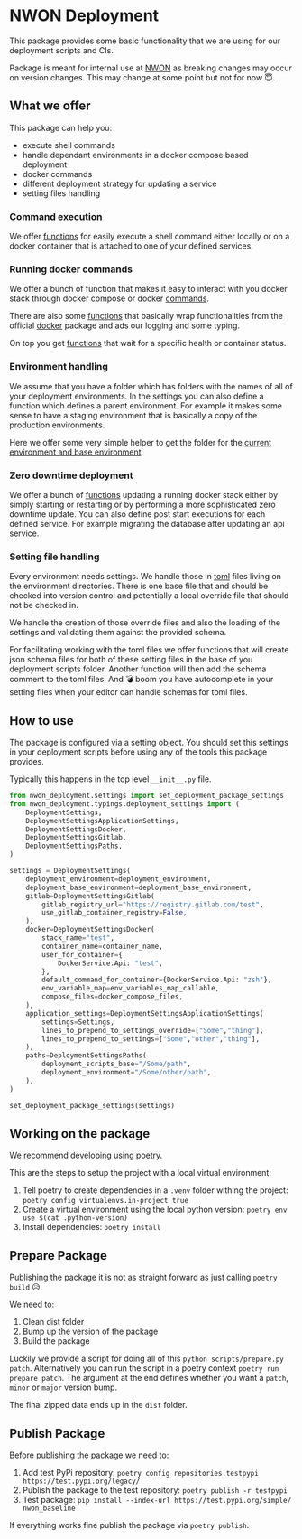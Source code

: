 # NWON Deployment

This package provides some basic functionality that we are using for our
deployment scripts and CIs.

Package is meant for internal use at [NWON](https://nwon.de) as breaking changes may occur on version changes. This may change at some point but not for now 😇.

## What we offer

This package can help you:

- execute shell commands
- handle dependant environments in a docker compose based deployment
- docker commands
- different deployment strategy for updating a service
- setting files handling

### Command execution

We offer [functions](./nwon_deployment/commands/executor/__init__.py) for easily execute a shell command either locally or on a docker container that is attached to one of your defined services.

### Running docker commands

We offer a bunch of function that makes it easy to interact with you docker stack through docker compose or docker [commands](./nwon_deployment/commands/docker/).

There are also some [functions](./nwon_deployment/docker/) that basically wrap functionalities from the official [docker](https://pypi.org/project/docker/) package and ads our logging and some typing.

On top you get [functions](./nwon_deployment/docker/wait/) that wait for a specific health or container status.

### Environment handling

We assume that you have a folder which has folders with the names of all of your deployment environments. In the settings you can also define a function which defines a parent environment. For example it makes some sense to have a staging environment that is basically a copy of the production environments.

Here we offer some very simple helper to get the folder for the [current environment and base environment](./nwon_deployment/environment/__init__.py).

### Zero downtime deployment

We offer a bunch of [functions](./nwon_deployment/deployment/) updating a running docker stack either by simply starting or restarting or by performing a more sophisticated zero downtime update. You can also define post start executions for each defined service. For example migrating the database after updating an api service.

### Setting file handling

Every environment needs settings. We handle those in [toml](https://toml.io/en/) files living on the environment directories. There is one base file that and should be checked into version control and potentially a local override file that should not be checked in.

We handle the creation of those override files and also the loading of the settings and validating them against the provided schema.

For facilitating working with the toml files we offer functions that will create json schema files for both of these setting files in the base of you deployment scripts folder. Another function will then add the schema comment to the toml files. And 💣 boom you have autocomplete in your setting files when your editor can handle schemas for toml files.

## How to use

The package is configured via a setting object. You should set this settings in your deployment scripts before using any of the tools this package provides.

Typically this happens in the top level `__init__.py` file.

```python
from nwon_deployment.settings import set_deployment_package_settings
from nwon_deployment.typings.deployment_settings import (
    DeploymentSettings,
    DeploymentSettingsApplicationSettings,
    DeploymentSettingsDocker,
    DeploymentSettingsGitlab,
    DeploymentSettingsPaths,
)

settings = DeploymentSettings(
    deployment_environment=deployment_environment,
    deployment_base_environment=deployment_base_environment,
    gitlab=DeploymentSettingsGitlab(
        gitlab_registry_url="https://registry.gitlab.com/test",
        use_gitlab_container_registry=False,
    ),
    docker=DeploymentSettingsDocker(
        stack_name="test",
        container_name=container_name,
        user_for_container={
            DockerService.Api: "test",
        },
        default_command_for_container={DockerService.Api: "zsh"},
        env_variable_map=env_variables_map_callable,
        compose_files=docker_compose_files,
    ),
    application_settings=DeploymentSettingsApplicationSettings(
        settings=Settings,
        lines_to_prepend_to_settings_override=["Some","thing"],
        lines_to_prepend_to_settings=["Some","other","thing"],
    ),
    paths=DeploymentSettingsPaths(
        deployment_scripts_base="/Some/path",
        deployment_environment="/Some/other/path",
    ),
)

set_deployment_package_settings(settings)
```

## Working on the package

We recommend developing using poetry.

This are the steps to setup the project with a local virtual environment:

1. Tell poetry to create dependencies in a `.venv` folder withing the project: `poetry config virtualenvs.in-project true`
1. Create a virtual environment using the local python version: `poetry env use $(cat .python-version)`
1. Install dependencies: `poetry install`

## Prepare Package

Publishing the package it is not as straight forward as just calling `poetry build` 😥.

We need to:

1. Clean dist folder
1. Bump up the version of the package
1. Build the package

Luckily we provide a script for doing all of this `python scripts/prepare.py patch`. Alternatively you can run the script in a poetry context `poetry run prepare patch`. The argument at the end defines whether you want a `patch`, `minor` or `major` version bump.

The final zipped data ends up in the `dist` folder.

## Publish Package

Before publishing the package we need to:

1. Add test PyPi repository: `poetry config repositories.testpypi https://test.pypi.org/legacy/`
2. Publish the package to the test repository: `poetry publish -r testpypi`
3. Test package: `pip install --index-url https://test.pypi.org/simple/ nwon_baseline`

If everything works fine publish the package via `poetry publish`.
